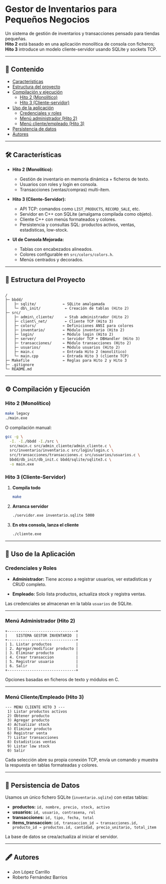 # Gestor de Inventarios para Pequeños Negocios

Un sistema de gestión de inventarios y transacciones pensado para tiendas pequeñas.  
**Hito 2** está basado en una aplicación monolítica de consola con ficheros;  
**Hito 3** introduce un modelo cliente-servidor usando SQLite y sockets TCP.

---

## 📑 Contenido

- [Características](#-características)  
- [Estructura del proyecto](#-estructura-del-proyecto)  
- [Compilación y ejecución](#-compilación-y-ejecución)  
  - [Hito 2 (Monolítico)](#hito-2-monolítico)  
  - [Hito 3 (Cliente-servidor)](#hito-3-cliente-servidor)  
- [Uso de la aplicación](#-uso-de-la-aplicación)  
  - [Credenciales y roles](#credenciales-y-roles)  
  - [Menú administrador (Hito 2)](#menú-administrador-hito-2)  
  - [Menú cliente/empleado (Hito 3)](#menú-clienteempleado-hito-3)  
- [Persistencia de datos](#-persistencia-de-datos)  
- [Autores](#-autores)

---

## 🛠 Características

- **Hito 2 (Monolítico):**  
  - Gestión de inventario en memoria dinámica + ficheros de texto.  
  - Usuarios con roles y login en consola.  
  - Transacciones (ventas/compras) multi-ítem.

- **Hito 3 (Cliente-Servidor):**  
  - API TCP: comandos como `LIST_PRODUCTS`, `RECORD_SALE`, etc.  
  - Servidor en C++ con SQLite (amalgama compilada como objeto).  
  - Cliente C++ con menús formateados y colores.  
  - Persistencia y consultas SQL: productos activos, ventas, estadísticas, low-stock.

- **UI de Consola Mejorada:**  
  - Tablas con encabezados alineados.  
  - Colores configurable en `src/colors/colors.h`.  
  - Menús centrados y decorados.

---

## 📂 Estructura del Proyecto

```

/
├─ bbdd/
│   ├─ sqlite/            ← SQLite amalgamada
│   └─ db\_init/           ← Creación de tablas (Hito 2)
├─ src/
│   ├─ admin\_cliente/     ← Stub administrador (Hito 2)
│   ├─ client\_net/        ← Cliente TCP (Hito 3)
│   ├─ colors/            ← Definiciones ANSI para colores
│   ├─ inventario/        ← Módulo inventario (Hito 2)
│   ├─ login/             ← Módulo login (Hito 2)
│   ├─ server/            ← Servidor TCP + DBHandler (Hito 3)
│   ├─ transacciones/     ← Módulo transacciones (Hito 2)
│   ├─ usuarios/          ← Módulo usuarios (Hito 2)
│   ├─ main.c             ← Entrada Hito 2 (monolítico)
│   └─ main.cpp           ← Entrada Hito 3 (cliente TCP)
├─ Makefile               ← Reglas para Hito 2 y Hito 3
├─ .gitignore
└─ README.md

````

---

## ⚙️ Compilación y Ejecución

### Hito 2 (Monolítico)

```bash
make legacy
./main.exe
````

O compilación manual:

```bash
gcc -g \
  -I. -I./bbdd -I./src \
  src/main.c src/admin_cliente/admin_cliente.c \
  src/inventario/inventario.c src/login/login.c \
  src/transacciones/transacciones.c src/usuarios/usuarios.c \
  bbdd/db_init/db_init.c bbdd/sqlite/sqlite3.c \
  -o main.exe
```

### Hito 3 (Cliente-Servidor)

1. **Compila todo**

   ```bash
   make
   ```
2. **Arranca servidor**

   ```bash
   ./servidor.exe inventario.sqlite 5000
   ```
3. **En otra consola, lanza el cliente**

   ```bash
   ./cliente.exe
   ```

---

## 🚀 Uso de la Aplicación

### Credenciales y Roles

* **Administrador:**
  Tiene acceso a registrar usuarios, ver estadísticas y CRUD completo.

* **Empleado:**
  Solo lista productos, actualiza stock y registra ventas.

Las credenciales se almacenan en la tabla `usuarios` de SQLite.

---

### Menú Administrador (Hito 2)

```text
+-------------------------------+
|    SISTEMA GESTOR INVENTARIO  |
+-------------------------------+
| 1. Listar productos           |
| 2. Agregar/modificar producto |
| 3. Eliminar producto          |
| 4. Crear transaccion          |
| 5. Registrar usuario          |
| 6. Salir                      |
+-------------------------------+
```

Opciones basadas en ficheros de texto y módulos en C.

---

### Menú Cliente/Empleado (Hito 3)

```text
--- MENU CLIENTE HITO 3 ---
 1) Listar productos activos
 2) Obtener producto
 3) Agregar producto
 4) Actualizar stock
 5) Eliminar producto
 6) Registrar venta
 7) Listar transacciones
 8) Estadisticas ventas
 9) Listar low stock
 0) Salir
```

Cada selección abre su propia conexión TCP, envía un comando y muestra la respuesta en tablas formateadas y colores.

---

## 💾 Persistencia de Datos

Usamos un único fichero SQLite (`inventario.sqlite`) con estas tablas:

* **productos:** `id, nombre, precio, stock, activo`
* **usuarios:**  `id, usuario, contrasena, rol`
* **transacciones:** `id, tipo, fecha, total`
* **items\_transaccion:**
  `id, transaccion_id → transacciones.id, producto_id → productos.id, cantidad, precio_unitario, total_item`

La base de datos se crea/actualiza al iniciar el servidor.

---

## 🖋 Autores

* Jon López Carrillo
* Roberto Fernández Barrios
